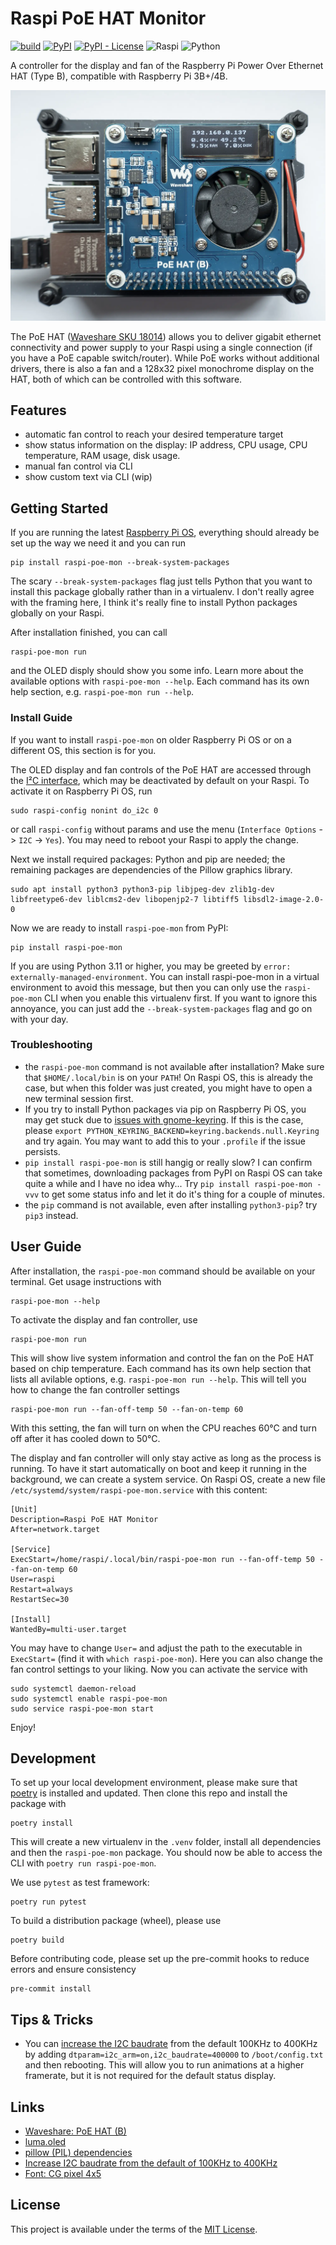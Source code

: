 # Raspi PoE HAT Monitor

[![build](https://github.com/klamann/raspi-poe-mon/actions/workflows/build.yml/badge.svg?branch=main&event=push)](https://github.com/klamann/raspi-poe-mon/actions/workflows/build.yml)
[![PyPI](https://img.shields.io/pypi/v/raspi-poe-mon)](https://pypi.org/project/raspi-poe-mon/)
[![PyPI - License](https://img.shields.io/pypi/l/raspi-poe-mon)](https://github.com/klamann/raspi-poe-mon/blob/main/LICENSE)
![Raspi](https://img.shields.io/badge/Raspberry%20Pi-A22846?logo=Raspberry%20Pi&logoColor=white)
![Python](https://img.shields.io/badge/python-3670A0?logo=python&logoColor=ffdd54)

A controller for the display and fan of the Raspberry Pi Power Over Ethernet HAT (Type B), compatible with Raspberry Pi 3B+/4B.

![](https://raw.githubusercontent.com/klamann/raspi-poe-mon/main/docs/raspi-poe-hat-2k.webp)

The PoE HAT ([Waveshare SKU 18014](https://www.waveshare.com/wiki/PoE_HAT_(B))) allows you to deliver gigabit ethernet connectivity and power supply to your Raspi using a single connection (if you have a PoE capable switch/router). While PoE works without additional drivers, there is also a fan and a 128x32 pixel monochrome display on the HAT, both of which can be controlled with this software.

## Features

* automatic fan control to reach your desired temperature target
* show status information on the display: IP address, CPU usage, CPU temperature, RAM usage, disk usage.
* manual fan control via CLI
* show custom text via CLI (wip)

## Getting Started

If you are running the latest [Raspberry Pi OS](https://www.raspberrypi.com/software/), everything should already be set up the way we need it and you can run

    pip install raspi-poe-mon --break-system-packages

The scary `--break-system-packages` flag just tells Python that you want to install this package globally rather than in a virtualenv. I don't really agree with the framing here, I think it's really fine to install Python packages globally on your Raspi.

After installation finished, you can call

    raspi-poe-mon run

and the OLED disply should show you some info. Learn more about the available options with `raspi-poe-mon --help`. Each command has its own help section, e.g. `raspi-poe-mon run --help`.

### Install Guide

If you want to install `raspi-poe-mon` on older Raspberry Pi OS or on a different OS, this section is for you.

The OLED display and fan controls of the PoE HAT are accessed through the [I²C interface](https://de.wikipedia.org/wiki/I%C2%B2C), which may be deactivated by default on your Raspi. To activate it on Raspberry Pi OS, run

    sudo raspi-config nonint do_i2c 0

or call `raspi-config` without params and use the menu (`Interface Options` -> `I2C` -> `Yes`). You may need to reboot your Raspi to apply the change.

Next we install required packages: Python and pip are needed; the remaining packages are dependencies of the Pillow graphics library.

    sudo apt install python3 python3-pip libjpeg-dev zlib1g-dev libfreetype6-dev liblcms2-dev libopenjp2-7 libtiff5 libsdl2-image-2.0-0

Now we are ready to install `raspi-poe-mon` from PyPI:

    pip install raspi-poe-mon

If you are using Python 3.11 or higher, you may be greeted by `error: externally-managed-environment`. You can install raspi-poe-mon in a virtual environment to avoid this message, but then you can only use the `raspi-poe-mon` CLI when you enable this virtualenv first. If you want to ignore this annoyance, you can just add the `--break-system-packages` flag and go on with your day.

### Troubleshooting

* the `raspi-poe-mon` command is not available after installation? Make sure that `$HOME/.local/bin` is on your `PATH`! On Raspi OS, this is already the case, but when this folder was just created, you might have to open a new terminal session first.
* If you try to install Python packages via pip on Raspberry Pi OS, you may get stuck due to [issues with gnome-keyring](https://github.com/pypa/pip/issues/7883). If this is the case, please `export PYTHON_KEYRING_BACKEND=keyring.backends.null.Keyring` and try again. You may want to add this to your `.profile` if the issue persists.
* `pip install raspi-poe-mon` is still hangig or really slow? I can confirm that sometimes, downloading packages from PyPI on Raspi OS can take quite a while and I have no idea why... Try `pip install raspi-poe-mon -vvv` to get some status info and let it do it's thing for a couple of minutes.
* the `pip` command is not available, even after installing `python3-pip`? try `pip3` instead.

## User Guide

After installation, the `raspi-poe-mon` command should be available on your terminal. Get usage instructions with

    raspi-poe-mon --help

To activate the display and fan controller, use

    raspi-poe-mon run

This will show live system information and control the fan on the PoE HAT based on chip temperature. Each command has its own help section that lists all avilable options, e.g. `raspi-poe-mon run --help`. This will tell you how to change the fan controller settings

    raspi-poe-mon run --fan-off-temp 50 --fan-on-temp 60

With this setting, the fan will turn on when the CPU reaches 60°C and turn off after it has cooled down to 50°C.

The display and fan controller will only stay active as long as the process is running. To have it start automatically on boot and keep it running in the background, we can create a system service. On Raspi OS, create a new file `/etc/systemd/system/raspi-poe-mon.service` with this content:

```
[Unit]
Description=Raspi PoE HAT Monitor
After=network.target

[Service]
ExecStart=/home/raspi/.local/bin/raspi-poe-mon run --fan-off-temp 50 --fan-on-temp 60
User=raspi
Restart=always
RestartSec=30

[Install]
WantedBy=multi-user.target
```

You may have to change `User=` and adjust the path to the executable in `ExecStart=` (find it with `which raspi-poe-mon`). Here you can also change the fan control settings to your liking. Now you can activate the service with

    sudo systemctl daemon-reload
    sudo systemctl enable raspi-poe-mon
    sudo service raspi-poe-mon start

Enjoy!

## Development

To set up your local development environment, please make sure that [poetry](https://python-poetry.org/docs/#installation) is installed and updated. Then clone this repo and install the package with

    poetry install

This will create a new virtualenv in the `.venv` folder, install all dependencies and then the `raspi-poe-mon` package. You should now be able to access the CLI with `poetry run raspi-poe-mon`.

We use `pytest` as test framework:

    poetry run pytest

To build a distribution package (wheel), please use

    poetry build

Before contributing code, please set up the pre-commit hooks to reduce errors and ensure consistency

    pre-commit install

## Tips & Tricks

* You can [increase the I2C baudrate](https://luma-oled.readthedocs.io/en/latest/hardware.html#enabling-the-i2c-interface) from the default 100KHz to 400KHz by adding `dtparam=i2c_arm=on,i2c_baudrate=400000` to `/boot/config.txt` and then rebooting. This will allow you to run animations at a higher framerate, but it is not required for the default status display.

## Links

* [Waveshare: PoE HAT (B)](https://www.waveshare.com/wiki/PoE_HAT_(B))
* [luma.oled](https://github.com/rm-hull/luma.oled)
* [pillow (PIL) dependencies](https://pillow.readthedocs.io/en/latest/installation.html#external-libraries)
* [Increase I2C baudrate from the default of 100KHz to 400KHz](https://luma-oled.readthedocs.io/en/latest/hardware.html#enabling-the-i2c-interface)
* [Font: CG pixel 4x5](https://fontstruct.com/fontstructions/show/1404171/cg-pixel-4x5)

## License

This project is available under the terms of the [MIT License](./LICENSE).
